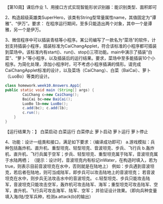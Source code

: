 【第10周】课后作业
1、用接口方式实现智能形状识别器：能识别类型、面积即可

2、构造超级英雄类SuperHero，该类有String型常量属性name，其值固定为“谭雅”、“伊万”。要求：
在程序运行期间，至多只能造出两个对象，其中一个是谭雅，另一个是伊万。

3、微信程序中可以插装青桔等小程序。某公司编写了一款名为“菜场”的软件，计划支持插装小程序，插装标准为CaiChangApplet，符合该标准的小程序都可插装到菜场中。该标准内有start()、run()、stop()三项功能。main中演示了插装“白菜”、“萝卜”等小程序，以及插装后的运行结果。要求，菜场中至多能插装10个小程序。为简化处理，添加小程序时，可不考虑小程序插满的情形。请完成CaiChangApplet标准的设计，以及菜场（CaiChang）、白菜（BaiCai）、萝卜（LuoBo）等类的设计。
```java
class homework.week10.Answers.App1{
public static void main (String[] args) {
        CaiChang c=new CaiChang();
        BaiCai bc=new BaiCai();
        LuoBo lb=new LuoBo();
        c.add(bc); c.add(lb);
        c.run();
    }
}
```
【运行结果为：】
白菜启动    白菜运行    白菜停止
萝卜启动    萝卜运行    萝卜停止

4、功能：设计一组类和接口，满足如下要求：（编译成功即可）
a.游戏模拟：兵种包括轰炸机、直升机、重型坦克、轻型坦克、音波坦克、步兵、飞行兵
b.轰炸机、直升机、飞行兵属于空军；步兵、轻型坦克、重型坦克属于陆军，音波坦克属于水陆两栖；
（提示：设计时，音波坦克内有标记inWater，在构造时填入，若为true，则表示目前音波坦克在水中，否则就是在陆地上）
例如：步兵遇到音波坦克，若后者在陆地，则可当成陆军，即步兵可以攻击陆地上的音波坦克；
若音波坦克在水中，则步兵无法攻击水中的音波坦克。
c.轻型坦克、步兵只能攻击陆军，音波坦克只能攻击空军，轰炸机可攻击陆军、海军；重型坦克可攻击陆军、空军，直升机、飞行兵可攻击海军、陆军、空军；
并验证设计效果。（即向兵种变量填入海/陆/空军兵种，检测a.attack(b)的输出）